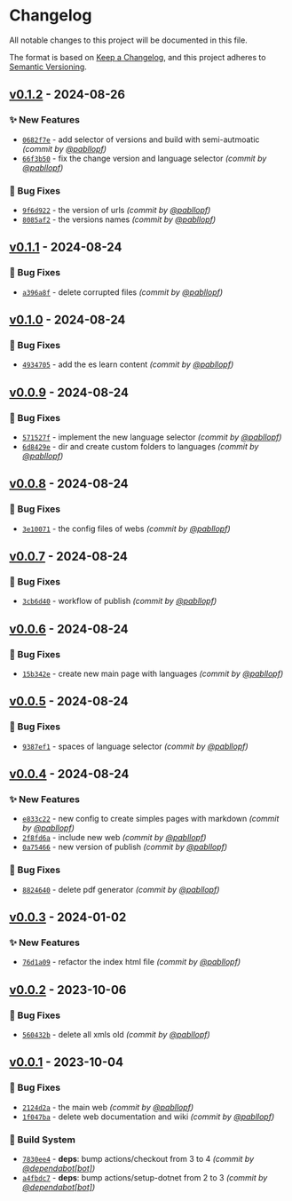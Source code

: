 # Changelog
All notable changes to this project will be documented in this file.

The format is based on [Keep a Changelog](https://keepachangelog.com/en/1.0.0/),
and this project adheres to [Semantic Versioning](https://semver.org/spec/v2.0.0.html).

## [v0.1.2] - 2024-08-26
### :sparkles: New Features
- [`0682f7e`](https://github.com/pabllopf/Alis.Web/commit/0682f7ef79937881d76e592763ce11482c2d1d2e) - add selector of versions and build with semi-autmoatic *(commit by [@pabllopf](https://github.com/pabllopf))*
- [`66f3b50`](https://github.com/pabllopf/Alis.Web/commit/66f3b504a9bf2317fdd296c51b504776c7ef5d28) - fix the change version and language selector *(commit by [@pabllopf](https://github.com/pabllopf))*

### :bug: Bug Fixes
- [`9f6d922`](https://github.com/pabllopf/Alis.Web/commit/9f6d9229cdc57257faab3b24258aa9b8d6265ebe) - the version of urls *(commit by [@pabllopf](https://github.com/pabllopf))*
- [`8085af2`](https://github.com/pabllopf/Alis.Web/commit/8085af2be218095db99abb1b986a957fc9173b2e) - the versions names *(commit by [@pabllopf](https://github.com/pabllopf))*


## [v0.1.1] - 2024-08-24
### :bug: Bug Fixes
- [`a396a8f`](https://github.com/pabllopf/Alis.Web/commit/a396a8fef95fecb3a2a163c12e008026c6afe2bd) - delete corrupted files *(commit by [@pabllopf](https://github.com/pabllopf))*


## [v0.1.0] - 2024-08-24
### :bug: Bug Fixes
- [`4934705`](https://github.com/pabllopf/Alis.Web/commit/4934705788396d519562425fc9ad666342a9de39) - add the es learn content *(commit by [@pabllopf](https://github.com/pabllopf))*


## [v0.0.9] - 2024-08-24
### :bug: Bug Fixes
- [`571527f`](https://github.com/pabllopf/Alis.Web/commit/571527f279f08771a96c6ca5b6dd3b6da997ac18) - implement the new language selector *(commit by [@pabllopf](https://github.com/pabllopf))*
- [`6d8429e`](https://github.com/pabllopf/Alis.Web/commit/6d8429ea8cb939e9113b92db4dfb4df3c19e3f4b) - dir and create custom folders to languages *(commit by [@pabllopf](https://github.com/pabllopf))*


## [v0.0.8] - 2024-08-24
### :bug: Bug Fixes
- [`3e10071`](https://github.com/pabllopf/Alis.Web/commit/3e100717f9f219b73cf7f1cac282c02051208200) - the config files of webs *(commit by [@pabllopf](https://github.com/pabllopf))*


## [v0.0.7] - 2024-08-24
### :bug: Bug Fixes
- [`3cb6d40`](https://github.com/pabllopf/Alis.Web/commit/3cb6d40c16cdcc1a1c04609c69862fbec2f1490c) - workflow of publish *(commit by [@pabllopf](https://github.com/pabllopf))*


## [v0.0.6] - 2024-08-24
### :bug: Bug Fixes
- [`15b342e`](https://github.com/pabllopf/Alis.Web/commit/15b342e64a48b119913c20426264edefa01e509f) - create new main page with languages *(commit by [@pabllopf](https://github.com/pabllopf))*


## [v0.0.5] - 2024-08-24
### :bug: Bug Fixes
- [`9387ef1`](https://github.com/pabllopf/Alis.Web/commit/9387ef133fec4dc36e117e9e911fa2b206b9d65b) - spaces of language selector *(commit by [@pabllopf](https://github.com/pabllopf))*


## [v0.0.4] - 2024-08-24
### :sparkles: New Features
- [`e833c22`](https://github.com/pabllopf/Alis.Web/commit/e833c22e78c80ad2c4c890e296610c8238b3d540) - new config to create simples pages with markdown *(commit by [@pabllopf](https://github.com/pabllopf))*
- [`2f8fd6a`](https://github.com/pabllopf/Alis.Web/commit/2f8fd6afd5b38c266304df50152d9a67dba97f64) - include new web *(commit by [@pabllopf](https://github.com/pabllopf))*
- [`0a75466`](https://github.com/pabllopf/Alis.Web/commit/0a7546630d51802b62be6b20715ab951cbbedf6b) - new version of publish *(commit by [@pabllopf](https://github.com/pabllopf))*

### :bug: Bug Fixes
- [`8824640`](https://github.com/pabllopf/Alis.Web/commit/8824640d482cbe60470445b51ab83a906dfb8140) - delete pdf generator *(commit by [@pabllopf](https://github.com/pabllopf))*


## [v0.0.3] - 2024-01-02
### :sparkles: New Features
- [`76d1a09`](https://github.com/pabllopf/Alis.Web/commit/76d1a09ed57f311d35461ca1bc9d73b264c73964) - refactor the index html file *(commit by [@pabllopf](https://github.com/pabllopf))*


## [v0.0.2] - 2023-10-06
### :bug: Bug Fixes
- [`560432b`](https://github.com/pabllopf/Alis.Web/commit/560432bb7639b12af2896d2feb5e5ab50125ff52) - delete all xmls old *(commit by [@pabllopf](https://github.com/pabllopf))*


## [v0.0.1] - 2023-10-04
### :bug: Bug Fixes
- [`2124d2a`](https://github.com/pabllopf/Alis.Web/commit/2124d2a53d0f6a279970fb18d1df12ebe2e3d718) - the main web *(commit by [@pabllopf](https://github.com/pabllopf))*
- [`1f047ba`](https://github.com/pabllopf/Alis.Web/commit/1f047bad724e4d958166758093dd4ebbd6057476) - delete web documentation and wiki *(commit by [@pabllopf](https://github.com/pabllopf))*

### :construction_worker: Build System
- [`7830ee4`](https://github.com/pabllopf/Alis.Web/commit/7830ee405875a1093271e7344e28bbc73d3c4461) - **deps**: bump actions/checkout from 3 to 4 *(commit by [@dependabot[bot]](https://github.com/apps/dependabot))*
- [`a4fbdc7`](https://github.com/pabllopf/Alis.Web/commit/a4fbdc7198212641dee24ab28383cc643d331d89) - **deps**: bump actions/setup-dotnet from 2 to 3 *(commit by [@dependabot[bot]](https://github.com/apps/dependabot))*


[v0.0.1]: https://github.com/pabllopf/Alis.Web/compare/v0.0.0...v0.0.1
[v0.0.2]: https://github.com/pabllopf/Alis.Web/compare/v0.0.1...v0.0.2
[v0.0.3]: https://github.com/pabllopf/Alis.Web/compare/v0.0.2...v0.0.3
[v0.0.4]: https://github.com/pabllopf/Alis.Web/compare/v0.0.3...v0.0.4
[v0.0.5]: https://github.com/pabllopf/Alis.Web/compare/v0.0.4...v0.0.5
[v0.0.6]: https://github.com/pabllopf/Alis.Web/compare/v0.0.5...v0.0.6
[v0.0.7]: https://github.com/pabllopf/Alis.Web/compare/v0.0.6...v0.0.7
[v0.0.8]: https://github.com/pabllopf/Alis.Web/compare/v0.0.7...v0.0.8
[v0.0.9]: https://github.com/pabllopf/Alis.Web/compare/v0.0.8...v0.0.9
[v0.1.0]: https://github.com/pabllopf/Alis.Web/compare/v0.0.9...v0.1.0
[v0.1.1]: https://github.com/pabllopf/Alis.Web/compare/v0.1.0...v0.1.1
[v0.1.2]: https://github.com/pabllopf/Alis.Web/compare/v0.1.1...v0.1.2
